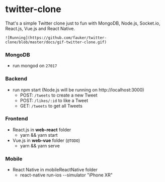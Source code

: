 # twitter-clone

That's a simple Twitter clone just to fun with MongoDB, Node.js, Socket.io, React.js, Vue.js and React Native.

`![Running](https://github.com/fauker/twitter-clone/blob/master/docs/gif-twitter-clone.gif)`

### MongoDB
- run mongod on `27017`

### Backend
- run npm start (Node.js will be running on http://localhost:3000)
	- POST: `/tweets` to create a new Tweet
	- POST: `/likes/:id` to like a Tweet
	- GET: `/tweets` to get all Tweets

### Frontend
- React.js in **web-react** folder
	- yarn && yarn start 
- Vue.js in **web-vue** folder (`@TODO`)
	- yarn && yarn serve

### Mobile
- React Native in mobileReactNative folder
	- react-native run-ios --simulator "iPhone XR"